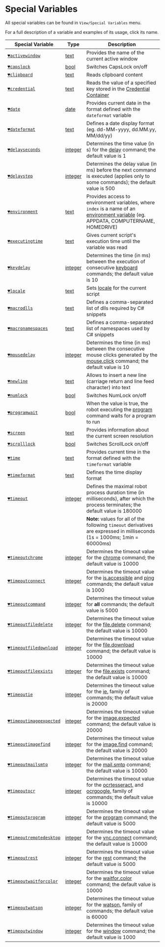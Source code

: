 # Special Variables

All special variables can be found in `View/Special Variables` menu.

For a full description of a variable and examples of its usage, click its name.

| Special Variable | Type | Description |
| ---------------- | ----------- | ---------------- |
| [`♥activewindow`](../G1ANT.Addons/G1ANT.Addon.Core/Variables/ActiveWindowVariable.md) | [text](../G1ANT.Addons/G1ANT.Language/Structures/TextStructure.md) | Provides the name of the current active window |
| [`♥capslock`](../G1ANT.Addons/G1ANT.Addon.Core/Variables/CapsLockVariable.md) | [bool](../G1ANT.Addons/G1ANT.Language/Structures/BooleanStructure.md) | Switches CapsLock on/off |
| [`♥clipboard`](../G1ANT.Addons/G1ANT.Addon.Core/Variables/ClipboardVariable.md) | [text](../G1ANT.Addons/G1ANT.Language/Structures/TextStructure.md) | Reads clipboard content |
| [`♥credential`](../G1ANT.Addons/G1ANT.Addon.Core/Variables/CredentialVariable.md) | [text](../G1ANT.Addons/G1ANT.Language/Structures/TextStructure.md) | Reads the value of a specified key stored in the [Credential Container](../g1ant.robot-window/auxiliary-windows/credential-container.md) |
| [`♥date`](../G1ANT.Addons/G1ANT.Addon.Core/Variables/DateVariable.md) | [date](../G1ANT.Addons/G1ANT.Language/Structures/DateStructure.md) | Provides current date in the format defined with the `dateformat` variable |
| [`♥dateformat`](../G1ANT.Addons/G1ANT.Addon.Core/Variables/DateFormatVariable.md) | [text](../G1ANT.Addons/G1ANT.Language/Structures/TextStructure.md) | Defines a date display format (eg. dd-MM-yyyy, dd.MM.yy, MM\/dd\/yy) |
| [`♥delayseconds`](../G1ANT.Addons/G1ANT.Addon.Core/Variables/DelaySecondsVariable.md) | [integer](../G1ANT.Addons/G1ANT.Language/Structures/IntegerStructure.md) | Determines the time value (in s) for the [delay](../G1ANT.Addons/G1ANT.Addon.Core/Commands/DelayCommand.md) command; the default value is 1 |
| [`♥delaystep`](../G1ANT.Addons/G1ANT.Addon.Core/Variables/DelayStepVariable.md) | [integer](../G1ANT.Addons/G1ANT.Language/Structures/IntegerStructure.md) | Determines the delay value (in ms) before the next command is executed (applies only to some commands); the default value is 500 |
| [`♥environment`](../G1ANT.Addons/G1ANT.Addon.Core/Variables/EnvironmentVariable.md) | [text](../G1ANT.Addons/G1ANT.Language/Structures/TextStructure.md) | Provides access to environment variables, where `index` is a name of an [environment variable](environment.md) (eg. APPDATA, COMPUTERNAME, HOMEDRIVE) |
| [`♥executingtime`](../G1ANT.Addons/G1ANT.Addon.Core/Variables/ExecutingTimeVariable.md) | [text](../G1ANT.Addons/G1ANT.Language/Structures/TextStructure.md) | Gives current script's execution time until the variable was read |
| [`♥keydelay`](../G1ANT.Addons/G1ANT.Addon.Core/Variables/KeyDelayVariable.md) | [integer](../G1ANT.Addons/G1ANT.Language/Structures/IntegerStructure.md) | Determines the time (in ms) between the execution of consecutive [keyboard](../G1ANT.Addons/G1ANT.Addon.Core/Commands/KeyboardCommand.md) commands; the default value is 10 |
| [`♥locale`](../G1ANT.Addons/G1ANT.Addon.Core/Variables/LocaleVariable.md) | [text](../G1ANT.Addons/G1ANT.Language/Structures/TextStructure.md) | Sets [locale](http://download1.parallels.com/SiteBuilder/Windows/docs/3.2/en_US/sitebulder-3.2-win-sdk-localization-pack-creation-guide/30801.htm) for the current script |
| [`♥macrodlls`](../G1ANT.Addons/G1ANT.Addon.Core/Variables/MacroDllsVariable.md) | [text](../G1ANT.Addons/G1ANT.Language/Structures/TextStructure.md) | Defines a comma-separated list of dlls required by C# snippets |
| [`♥macronamespaces`](../G1ANT.Addons/G1ANT.Addon.Core/Variables/MacroNamespacesVariable.md) | [text](../G1ANT.Addons/G1ANT.Language/Structures/TextStructure.md) | Defines a comma-separated list of namespaces used by C# snippets |
| [`♥mousedelay`](../G1ANT.Addons/G1ANT.Addon.Core/Variables/MouseDelayVariable.md) | [integer](../G1ANT.Addons/G1ANT.Language/Structures/IntegerStructure.md) | Determines the time (in ms) between the consecutive mouse clicks generated by the [mouse.click](../G1ANT.Addons/G1ANT.Addon.Core/Commands/MouseClickCommand.md) command; the default value is 10 |
| [`♥newline`](../G1ANT.Addons/G1ANT.Addon.Core/Variables/NewLineVariable.md) | [text](../G1ANT.Addons/G1ANT.Language/Structures/TextStructure.md) | Allows to insert a new line (carriage return and line feed character) into text |
| [`♥numlock`](../G1ANT.Addons/G1ANT.Addon.Core/Variables/NumLockVariable.md) | [bool](../G1ANT.Addons/G1ANT.Language/Structures/BooleanStructure.md) | Switches NumLock on/off |
| [`♥programwait`](../G1ANT.Addons/G1ANT.Addon.Core/Variables/ProgramWaitVariable.md) | [bool](../G1ANT.Addons/G1ANT.Language/Structures/BooleanStructure.md) | When the value is true, the robot executing the [program](../G1ANT.Addons/G1ANT.Addon.Core/Commands/ProgramCommand.md) command waits for a program to run |
| [`♥screen`](../G1ANT.Addons/G1ANT.Addon.Core/Variables/ScreenVariable.md) | [text](../G1ANT.Addons/G1ANT.Language/Structures/TextStructure.md) | Provides information about the current screen resolution |
| [`♥scrolllock`](../G1ANT.Addons/G1ANT.Addon.Core/Variables/ScrollLockVariable.md) | [bool](../G1ANT.Addons/G1ANT.Language/Structures/BooleanStructure.md) | Switches ScrollLock on/off |
| [`♥time`](../G1ANT.Addons/G1ANT.Addon.Core/Variables/TimeVariable.md) | [text](../G1ANT.Addons/G1ANT.Language/Structures/TextStructure.md) | Provides current time in the format defined with the `timeformat` variable |
| [`♥timeformat`](../G1ANT.Addons/G1ANT.Addon.Core/Variables/TimeFormatVariable.md) | [text](../G1ANT.Addons/G1ANT.Language/Structures/TextStructure.md) | Defines the time display format |
| [`♥timeout`](../G1ANT.Addons/G1ANT.Addon.Core/Variables/TimeoutVariable.md) | [integer](../G1ANT.Addons/G1ANT.Language/Structures/IntegerStructure.md) | Defines the maximal robot process duration time (in milliseconds), after which the process terminates; the default value is 180000 |
|||**Note:** values for all of the following `timeout` derivatives are expressed in milliseconds (1s = 1000ms; 1min = 60000ms) |
| [`♥timeoutchrome`](../G1ANT.Addons/G1ANT.Addon.Core/Variables/TimeoutChromeVariable.md) | [integer](../G1ANT.Addons/G1ANT.Language/Structures/IntegerStructure.md) | Determines the timeout value for the [chrome](../G1ANT.Addons/G1ANT.Addon.Core/Commands/ChromeCommand.md) command; the default value is 10000 |
| [`♥timeoutconnect`](../G1ANT.Addons/G1ANT.Addon.Core/Variables/TimeoutConnectVariable.md) | [integer](../G1ANT.Addons/G1ANT.Language/Structures/IntegerStructure.md) | Determines the timeout value for the [is.accessible](../G1ANT.Addons/G1ANT.Addon.Net/Commands/IsAccessibleCommand.md) and [ping](../G1ANT.Addons/G1ANT.Addon.Net/Commands/PingCommand.md) commands; the default value is 1000 |
| [`♥timeoutcommand`](../G1ANT.Addons/G1ANT.Addon.Core/Variables/TimeoutCommandVariable.md) | [integer](../G1ANT.Addons/G1ANT.Language/Structures/IntegerStructure.md) | Determines the timeout value for **all** commands; the default value is 5000 |
| [`♥timeoutfiledelete`](../G1ANT.Addons/G1ANT.Addon.Core/Variables/TimeoutFileDeleteVariable.md) | [integer](../G1ANT.Addons/G1ANT.Language/Structures/IntegerStructure.md) | Determines the timeout value for the [file.delete](../G1ANT.Addons/G1ANT.Addon.Core/Commands/FileDeleteCommand.md) command; the default value is 10000 |
| [`♥timeoutfiledownload`](../G1ANT.Addons/G1ANT.Addon.Core/Variables/TimeoutFileDownloadVariable.md) | [integer](../G1ANT.Addons/G1ANT.Language/Structures/IntegerStructure.md) | Determines the timeout value for the [file.download](../G1ANT.Addons/G1ANT.Addon.Core/Commands/FileDownloadCommand.md) command; the default value is 10000 |
| [`♥timeoutfileexists`](../G1ANT.Addons/G1ANT.Addon.Core/Variables/TimeoutFileExistsVariable.md) | [integer](../G1ANT.Addons/G1ANT.Language/Structures/IntegerStructure.md) | Determines the timeout value for the [file.exists](../G1ANT.Addons/G1ANT.Addon.Core/Commands/FileExistsCommand.md) command; the default value is 10000 |
| [`♥timeoutie`](../G1ANT.Addons/G1ANT.Addon.IExplorer/Variables/TimeoutIEVariable.md) | [integer](../G1ANT.Addons/G1ANT.Language/Structures/IntegerStructure.md) | Determines the timeout value for the [ie.](../G1ANT.Addons/G1ANT.Addon.IExplorer/Addon.md) family of commands; the default value is 20000 |
| [`♥timeoutimageexpected`](../G1ANT.Addons/G1ANT.Addon.Images/Variables/TimeoutImageExpectedVariable.md) | [integer](../G1ANT.Addons/G1ANT.Language/Structures/IntegerStructure.md) | Determines the timeout value for the [image.expected](../G1ANT.Addons/G1ANT.Addon.Images/Commands/ImageExpectedCommand.md) command; the default value is 20000 |
| [`♥timeoutimagefind`](../G1ANT.Addons/G1ANT.Addon.Images/Variables/TimeoutImageFindVariable.md) | [integer](../G1ANT.Addons/G1ANT.Language/Structures/IntegerStructure.md) | Determines the timeout value for the [image.find](../G1ANT.Addons/G1ANT.Addon.Images/Commands/ImageFindCommand.md) command; the default value is 20000 |
| [`♥timeoutmailsmtp`](../G1ANT.Addons/G1ANT.Addon.Net/Variables/TimeoutMailSmtpVariable.md) | [integer](../G1ANT.Addons/G1ANT.Language/Structures/IntegerStructure.md) | Determines the timeout value for the [mail.smtp](../G1ANT.Addons/G1ANT.Addon.Net/Commands/MailSmtpCommand.md) command; the default value is 10000 |
| [`♥timeoutocr`](../G1ANT.Addons/G1ANT.Addon.Ocr.Google/Variables/TimeoutOcrVariable.md) | [integer](../G1ANT.Addons/G1ANT.Language/Structures/IntegerStructure.md) | Determines the timeout value for the [ocrtesseract.](../G1ANT.Addons/G1ANT.Addon.Ocr.Tesseract/Addon.md) and [ocrgoogle.](../G1ANT.Addons/G1ANT.Addon.Ocr.Google/Addon.md) family of commands; the default value is 10000 |
| [`♥timeoutprogram`](../G1ANT.Addons/G1ANT.Addon.Core/Variables/TimeoutProgramVariable.md) | [integer](../G1ANT.Addons/G1ANT.Language/Structures/IntegerStructure.md) | Determines the timeout value for the [program](../G1ANT.Addons/G1ANT.Addon.Core/Commands/ProgramCommand.md) command; the default value is 5000 |
| [`♥timeoutremotedesktop`](../G1ANT.Addons/G1ANT.Addon.Net/Variables/TimeoutRemoteDesktopVariable.md) | [integer](../G1ANT.Addons/G1ANT.Language/Structures/IntegerStructure.md) | Determines the timeout value for the [vnc.connect](../G1ANT.Addons/G1ANT.Addon.Net/Commands/VncConnectCommand.md) command; the default value is 10000 |
| [`♥timeoutrest`](../G1ANT.Addons/G1ANT.Addon.Net/Variables/TimeoutRestVariable.md) | [integer](../G1ANT.Addons/G1ANT.Language/Structures/IntegerStructure.md) | Determines the timeout value for the [rest](../G1ANT.Addons/G1ANT.Addon.Net/Commands/RestCommand.md) command; the default value is 5000 |
| [`♥timeoutwaitforcolor`](../G1ANT.Addons/G1ANT.Addon.Core/Variables/TimeoutWaitForColorVariable.md) | [integer](../G1ANT.Addons/G1ANT.Language/Structures/IntegerStructure.md) | Determines the timeout value for the [waitfor.color](../G1ANT.Addons/G1ANT.Addon.Core/Commands/WaitforColorCommand.cs) command; the default value is 10000 |
| [`♥timeoutwatson`](../G1ANT.Addons/G1ANT.Addon.Watson/Variables/TimeoutWatsonVariable.md) | [integer](../G1ANT.Addons/G1ANT.Language/Structures/IntegerStructure.md) | Determines the timeout value for the [watson.](../G1ANT.Addons/G1ANT.Addon.Watson/Addon.md) family of commands; the default value is 60000 |
| [`♥timeoutwindow`](../G1ANT.Addons/G1ANT.Addon.Core/Variables/TimeoutWindowVariable.md) | [integer](../G1ANT.Addons/G1ANT.Language/Structures/IntegerStructure.md) | Determines the timeout value for the [window](../G1ANT.Addons/G1ANT.Addon.Core/Commands/WindowCommand.md) command; the default value is 1000 |
